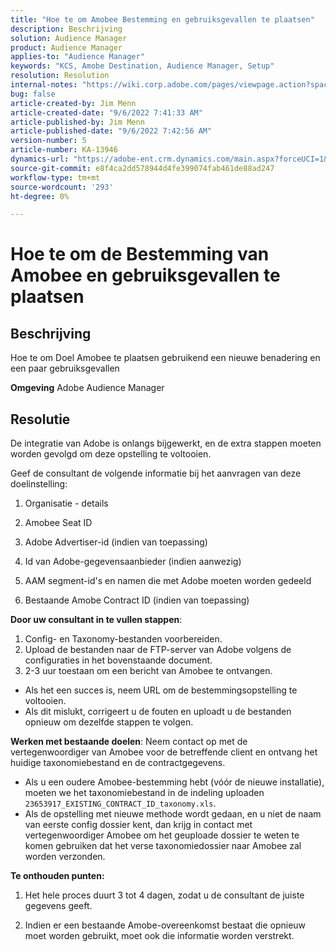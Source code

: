 ```yaml
---
title: "Hoe te om Amobee Bestemming en gebruiksgevallen te plaatsen"
description: Beschrijving
solution: Audience Manager
product: Audience Manager
applies-to: "Audience Manager"
keywords: "KCS, Amobe Destination, Audience Manager, Setup"
resolution: Resolution
internal-notes: "https://wiki.corp.adobe.com/pages/viewpage.action?spaceKey=MCPI&title=Turn+Amobee+-+AAM+Destination"
bug: false
article-created-by: Jim Menn
article-created-date: "9/6/2022 7:41:33 AM"
article-published-by: Jim Menn
article-published-date: "9/6/2022 7:42:56 AM"
version-number: 5
article-number: KA-13946
dynamics-url: "https://adobe-ent.crm.dynamics.com/main.aspx?forceUCI=1&pagetype=entityrecord&etn=knowledgearticle&id=1aac9553-b72d-ed11-9db1-0022480866ad"
source-git-commit: e8f4ca2dd578944d4fe399074fab461de88ad247
workflow-type: tm+mt
source-wordcount: '293'
ht-degree: 0%

---
```


# Hoe te om de Bestemming van Amobee en gebruiksgevallen te plaatsen

## Beschrijving


Hoe te om Doel Amobee te plaatsen gebruikend een nieuwe benadering en een paar gebruiksgevallen

<b>Omgeving</b>
Adobe Audience Manager


## Resolutie


De integratie van Adobe is onlangs bijgewerkt, en de extra stappen moeten worden gevolgd om deze opstelling te voltooien.

Geef de consultant de volgende informatie bij het aanvragen van deze doelinstelling:

1. Organisatie - details

2. Amobee Seat ID

3. Adobe Advertiser-id (indien van toepassing)

4. Id van Adobe-gegevensaanbieder (indien aanwezig)

5. AAM segment-id&#39;s en namen die met Adobe moeten worden gedeeld

6. Bestaande Amobe Contract ID (indien van toepassing)

<b>Door uw consultant in te vullen stappen</b>:

1. Config- en Taxonomy-bestanden voorbereiden.
2. Upload de bestanden naar de FTP-server van Adobe volgens de configuraties in het bovenstaande document.
3. 2-3 uur toestaan om een bericht van Amobee te ontvangen.


- Als het een succes is, neem URL om de bestemmingsopstelling te voltooien.
- Als dit mislukt, corrigeert u de fouten en uploadt u de bestanden opnieuw om dezelfde stappen te volgen.


<b>Werken met bestaande doelen</b>: Neem contact op met de vertegenwoordiger van Amobee voor de betreffende client en ontvang het huidige taxonomiebestand en de contractgegevens.

- Als u een oudere Amobee-bestemming hebt (vóór de nieuwe installatie), moeten we het taxonomiebestand in de indeling uploaden `23653917_EXISTING_CONTRACT_ID_taxonomy.xls`.
- Als de opstelling met nieuwe methode wordt gedaan, en u niet de naam van eerste config dossier kent, dan krijg in contact met vertegenwoordiger Amobee om het geuploade dossier te weten te komen gebruiken dat het verse taxonomiedossier naar Amobee zal worden verzonden.


<b>Te onthouden punten:</b>

1. Het hele proces duurt 3 tot 4 dagen, zodat u de consultant de juiste gegevens geeft.

2. Indien er een bestaande Amobe-overeenkomst bestaat die opnieuw moet worden gebruikt, moet ook die informatie worden verstrekt.
